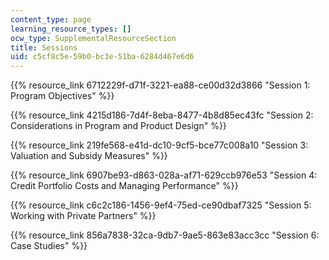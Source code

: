 ```yaml
---
content_type: page
learning_resource_types: []
ocw_type: SupplementalResourceSection
title: Sessions
uid: c5cf8c5e-59b0-bc3e-51ba-6284d467e6d6
---
```


{{% resource_link 6712229f-d71f-3221-ea88-ce00d32d3866 "Session 1: Program Objectives" %}}

{{% resource_link 4215d186-7d4f-8eba-8477-4b8d85ec43fc "Session 2: Considerations in Program and Product Design" %}}

{{% resource_link 219fe568-e41d-dc10-9cf5-bce77c008a10 "Session 3: Valuation and Subsidy Measures" %}}

{{% resource_link 6907be93-d863-028a-af71-629ccb976e53 "Session 4: Credit Portfolio Costs and Managing Performance" %}}

{{% resource_link c6c2c186-1456-9ef4-75ed-ce90dbaf7325 "Session 5: Working with Private Partners" %}}

{{% resource_link 856a7838-32ca-9db7-9ae5-863e83acc3cc "Session 6: Case Studies" %}}